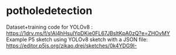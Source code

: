 # potholedetection

Dataset+training code for YOLOv8 :
<br>
https://1drv.ms/f/s!Al4hHsulYpDKie0FL67JBsltKpA0zQ?e=ZHOvMY
<br>
Example P5 sketch using YOLOv8 sketch with a JSON file:
<br>
https://editor.p5js.org/zikao.drej/sketches/0k4YDG9I-

